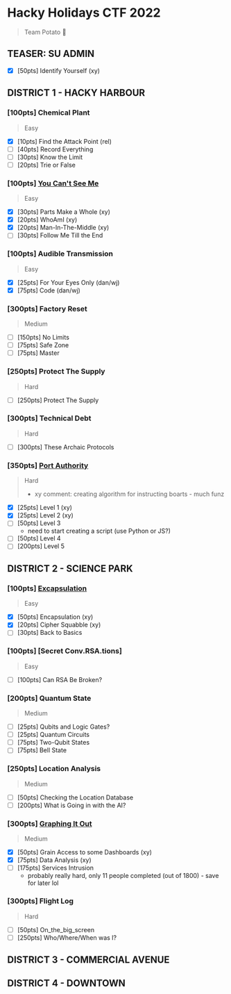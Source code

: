 # Hacky Holidays CTF 2022
> Team Potato 🥔

## TEASER: SU ADMIN
* [x] [50pts] Identify Yourself (xy)

## DISTRICT 1 - HACKY HARBOUR
### [100pts] Chemical Plant
> Easy
* [x] [10pts] Find the Attack Point (rel)
* [ ] [40pts] Record Everything
* [ ] [30pts] Know the Limit
* [ ] [20pts] Trie or False

### [100pts] [You Can't See Me](./district1/you_cant_see_me.md)
> Easy
* [x] [30pts] Parts Make a Whole (xy)
* [x] [20pts] WhoAmI (xy)
* [x] [20pts] Man-In-The-Middle (xy)
* [ ] [30pts] Follow Me Till the End

### [100pts] Audible Transmission
> Easy
* [x] [25pts] For Your Eyes Only (dan/wj)
* [x] [75pts] Code (dan/wj)

### [300pts] Factory Reset
> Medium
* [ ] [150pts] No Limits
* [ ] [75pts] Safe Zone
* [ ] [75pts] Master

### [250pts] Protect The Supply
> Hard
* [ ] [250pts] Protect The Supply

### [300pts] Technical Debt
> Hard
* [ ] [300pts] These Archaic Protocols

### [350pts] [Port Authority](./district1/port_authority.md)
> Hard
> * xy comment: creating algorithm for instructing boarts - much funz
* [x] [25pts] Level 1 (xy)
* [x] [25pts] Level 2 (xy)
* [ ] [50pts] Level 3
    * need to start creating a script (use Python or JS?)
* [ ] [50pts] Level 4
* [ ] [200pts] Level 5

## DISTRICT 2 - SCIENCE PARK
### [100pts] [Excapsulation](./district2/encapsulation.md)
> Easy
* [x] [50pts] Encapsulation (xy)
* [x] [20pts] Cipher Squabble (xy)
* [ ] [30pts] Back to Basics

### [100pts] [Secret Conv.RSA.tions]
> Easy
* [ ] [100pts] Can RSA Be Broken?

### [200pts] Quantum State
> Medium
* [ ] [25pts] Qubits and Logic Gates?
* [ ] [25pts] Quantum Circuits
* [ ] [75pts] Two-Qubit States
* [ ] [75pts] Bell State

### [250pts] Location Analysis
> Medium
* [ ] [50pts] Checking the Location Database
* [ ] [200pts] What is Going in with the AI?

### [300pts] [Graphing It Out](district2/graphing_it_out.md)
> Medium
* [x] [50pts] Grain Access to some Dashboards (xy)
* [x] [75pts] Data Analysis (xy)
* [ ] [175pts] Services Intrusion
    * probably really hard, only 11 people completed (out of 1800) - save for later lol

### [300pts] Flight Log
> Hard
* [ ] [50pts] On_the_big_screen
* [ ] [250pts] Who/Where/When was I?

## DISTRICT 3 - COMMERCIAL AVENUE

## DISTRICT 4 - DOWNTOWN
